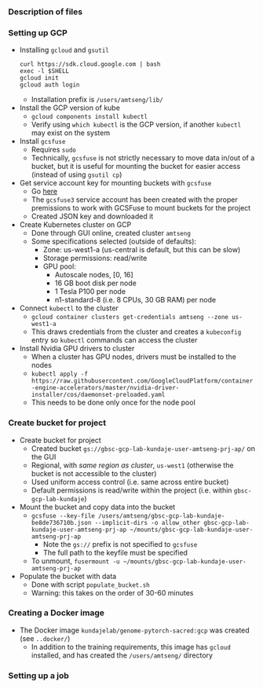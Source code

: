 ### Description of files

### Setting up GCP
- Installing `gcloud` and `gsutil`
	```
	curl https://sdk.cloud.google.com | bash
	exec -l $SHELL
	gcloud init
	gcloud auth login
	```
	- Installation prefix is `/users/amtseng/lib/`
- Install the GCP version of kube
	- `gcloud components install kubectl`
	- Verify using `which kubectl` is the GCP version, if another `kubectl` may exist on the system
- Install `gcsfuse`
	- Requires `sudo`
	- Technically, `gcsfuse` is not strictly necessary to move data in/out of a bucket, but it is useful for mounting the bucket for easier access (instead of using `gsutil cp`)
- Get service account key for mounting buckets with `gcsfuse`
	- Go [here](https://console.cloud.google.com/iam-admin/serviceaccounts?project=gbsc-gcp-lab-kundaje)
	- The `gcsfuse3` service account has been created with the proper premissions to work with GCSFuse to mount buckets for the project
	- Created JSON key and downloaded it
- Create Kubernetes cluster on GCP
	- Done through GUI online, created cluster `amtseng`
	- Some specifications selected (outside of defaults):
		- Zone: us-west1-a (us-central is default, but this can be slow)
		- Storage permissions: read/write
		- GPU pool:
			- Autoscale nodes, [0, 16]
			- 16 GB boot disk per node
			- 1 Tesla P100 per node
			- n1-standard-8 (i.e. 8 CPUs, 30 GB RAM) per node
- Connect `kubectl` to the cluster
	- `gcloud container clusters get-credentials amtseng --zone us-west1-a`
	- This draws credentials from the cluster and creates a `kubeconfig` entry so `kubectl` commands can access the cluster
- Install Nvidia GPU drivers to cluster
	- When a cluster has GPU nodes, drivers must be installed to the nodes
	- `kubectl apply -f https://raw.githubusercontent.com/GoogleCloudPlatform/container-engine-accelerators/master/nvidia-driver-installer/cos/daemonset-preloaded.yaml`
	- This needs to be done only once for the node pool

### Create bucket for project
- Create bucket for project
	- Created bucket `gs://gbsc-gcp-lab-kundaje-user-amtseng-prj-ap/` on the GUI
	- Regional, with _same region as cluster_, `us-west1` (otherwise the bucket is not accessible to the cluster)
	- Used uniform access control (i.e. same across entire bucket)
	- Default permissions is read/write within the project (i.e. within `gbsc-gcp-lab-kundaje`)
- Mount the bucket and copy data into the bucket
	- `gcsfuse --key-file /users/amtseng/gbsc-gcp-lab-kundaje-be8de736710b.json --implicit-dirs -o allow_other gbsc-gcp-lab-kundaje-user-amtseng-prj-ap ~/mounts/gbsc-gcp-lab-kundaje-user-amtseng-prj-ap`
		- Note the `gs://` prefix is not specified to `gcsfuse`
		- The full path to the keyfile must be specified
	- To unmount, `fusermount -u ~/mounts/gbsc-gcp-lab-kundaje-user-amtseng-prj-ap`
- Populate the bucket with data
	- Done with script `populate_bucket.sh`
	- Warning: this takes on the order of 30-60 minutes

### Creating a Docker image
- The Docker image `kundajelab/genome-pytorch-sacred:gcp` was created (see `..docker/`)
	- In addition to the training requirements, this image has `gcloud` installed, and has created the `/users/amtseng/` directory


### Setting up a job

